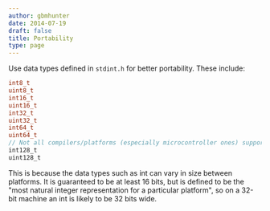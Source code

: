 ```yaml
---
author: gbmhunter
date: 2014-07-19
draft: false
title: Portability
type: page
---
```


Use data types defined in `stdint.h` for better portability. These include:

```c
int8_t
uint8_t
int16_t
uint16_t
int32_t
uint32_t
int64_t
uint64_t
// Not all compilers/platforms (especially microcontroller ones) support these last two
int128_t
uint128_t 
```

This is because the data types such as int can vary in size between platforms. It is guaranteed to be at least 16 bits, but is defined to be the "most natural integer representation for a particular platform", so on a 32-bit machine an int is likely to be 32 bits wide.

